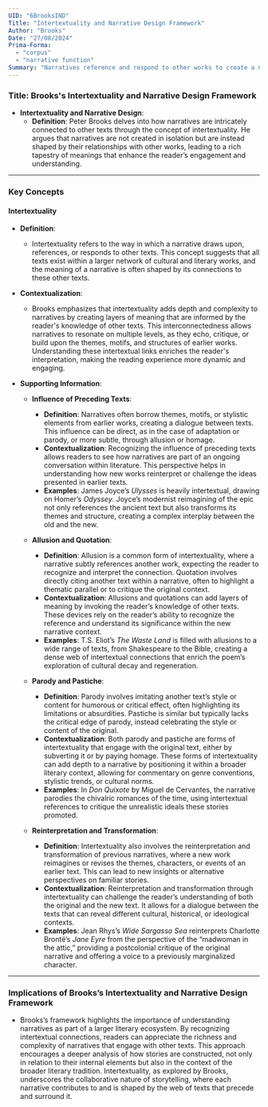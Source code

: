 ```yaml
---
UID: "6BrooksIND"
Title: "Intertextuality and Narrative Design Framework"
Author: "Brooks"
Date: "27/08/2024"
Prima-Forma:
  - "corpus"
  - "narrative function"
Summary: "Narratives reference and respond to other works to create a network of meaning that influence reader's understanding of the plot."
---
```

### Title: **Brooks's Intertextuality and Narrative Design Framework**

- **Intertextuality and Narrative Design**:
  - **Definition**: Peter Brooks delves into how narratives are intricately connected to other texts through the concept of intertextuality. He argues that narratives are not created in isolation but are instead shaped by their relationships with other works, leading to a rich tapestry of meanings that enhance the reader’s engagement and understanding.

---

### **Key Concepts**

#### **Intertextuality**

- **Definition**:
  - Intertextuality refers to the way in which a narrative draws upon, references, or responds to other texts. This concept suggests that all texts exist within a larger network of cultural and literary works, and the meaning of a narrative is often shaped by its connections to these other texts.

- **Contextualization**:
  - Brooks emphasizes that intertextuality adds depth and complexity to narratives by creating layers of meaning that are informed by the reader's knowledge of other texts. This interconnectedness allows narratives to resonate on multiple levels, as they echo, critique, or build upon the themes, motifs, and structures of earlier works. Understanding these intertextual links enriches the reader's interpretation, making the reading experience more dynamic and engaging.

- **Supporting Information**:
  - **Influence of Preceding Texts**:
    - **Definition**: Narratives often borrow themes, motifs, or stylistic elements from earlier works, creating a dialogue between texts. This influence can be direct, as in the case of adaptation or parody, or more subtle, through allusion or homage.
    - **Contextualization**: Recognizing the influence of preceding texts allows readers to see how narratives are part of an ongoing conversation within literature. This perspective helps in understanding how new works reinterpret or challenge the ideas presented in earlier texts.
    - **Examples**: James Joyce’s *Ulysses* is heavily intertextual, drawing on Homer’s *Odyssey*. Joyce’s modernist reimagining of the epic not only references the ancient text but also transforms its themes and structure, creating a complex interplay between the old and the new.

  - **Allusion and Quotation**:
    - **Definition**: Allusion is a common form of intertextuality, where a narrative subtly references another work, expecting the reader to recognize and interpret the connection. Quotation involves directly citing another text within a narrative, often to highlight a thematic parallel or to critique the original context.
    - **Contextualization**: Allusions and quotations can add layers of meaning by invoking the reader’s knowledge of other texts. These devices rely on the reader’s ability to recognize the reference and understand its significance within the new narrative context.
    - **Examples**: T.S. Eliot’s *The Waste Land* is filled with allusions to a wide range of texts, from Shakespeare to the Bible, creating a dense web of intertextual connections that enrich the poem’s exploration of cultural decay and regeneration.

  - **Parody and Pastiche**:
    - **Definition**: Parody involves imitating another text’s style or content for humorous or critical effect, often highlighting its limitations or absurdities. Pastiche is similar but typically lacks the critical edge of parody, instead celebrating the style or content of the original.
    - **Contextualization**: Both parody and pastiche are forms of intertextuality that engage with the original text, either by subverting it or by paying homage. These forms of intertextuality can add depth to a narrative by positioning it within a broader literary context, allowing for commentary on genre conventions, stylistic trends, or cultural norms.
    - **Examples**: In *Don Quixote* by Miguel de Cervantes, the narrative parodies the chivalric romances of the time, using intertextual references to critique the unrealistic ideals these stories promoted.

  - **Reinterpretation and Transformation**:
    - **Definition**: Intertextuality also involves the reinterpretation and transformation of previous narratives, where a new work reimagines or revises the themes, characters, or events of an earlier text. This can lead to new insights or alternative perspectives on familiar stories.
    - **Contextualization**: Reinterpretation and transformation through intertextuality can challenge the reader’s understanding of both the original and the new text. It allows for a dialogue between the texts that can reveal different cultural, historical, or ideological contexts.
    - **Examples**: Jean Rhys’s *Wide Sargasso Sea* reinterprets Charlotte Brontë’s *Jane Eyre* from the perspective of the “madwoman in the attic,” providing a postcolonial critique of the original narrative and offering a voice to a previously marginalized character.

---

### **Implications of Brooks’s Intertextuality and Narrative Design Framework**

- Brooks’s framework highlights the importance of understanding narratives as part of a larger literary ecosystem. By recognizing intertextual connections, readers can appreciate the richness and complexity of narratives that engage with other texts. This approach encourages a deeper analysis of how stories are constructed, not only in relation to their internal elements but also in the context of the broader literary tradition. Intertextuality, as explored by Brooks, underscores the collaborative nature of storytelling, where each narrative contributes to and is shaped by the web of texts that precede and surround it.
